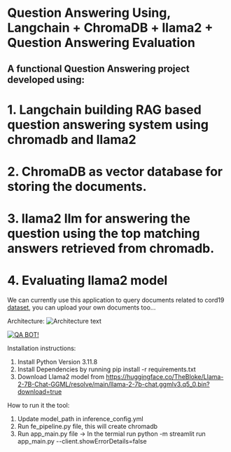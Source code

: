 # Question Answering Using, Langchain + ChromaDB + llama2 + Question Answering Evaluation

## A functional Question Answering project developed using:
#  1. Langchain building RAG based question answering system using chromadb and llama2
#  2. ChromaDB as vector database for storing the documents.
#  3. llama2 llm for answering the question using the top matching answers retrieved from chromadb.
#  4. Evaluating llama2 model

We can currently use this application to query documents related to cord19 [dataset](https://www.kaggle.com/datasets/allen-institute-for-ai/CORD-19-research-challenge), you can upload your own documents too...

Architecture:
![Architecture text](misc/Architecture2.drawio.png)

[![QA BOT!](https://img.youtube.com/vi/YOUTUBE_VIDEO_ID_HERE/0.jpg)](https://youtu.be/TH0njNC6oAY)

Installation instructions:
1. Install Python Version 3.11.8
2. Install Dependencies by running pip install -r requirements.txt
3. Download Llama2 model from https://huggingface.co/TheBloke/Llama-2-7B-Chat-GGML/resolve/main/llama-2-7b-chat.ggmlv3.q5_0.bin?download=true

How to run it the tool:
1. Update model_path in inference_config.yml    
2. Run fe_pipeline.py file, this will create chromadb
3. Run app_main.py file -> In the termial run python -m streamlit run app_main.py --client.showErrorDetails=false

